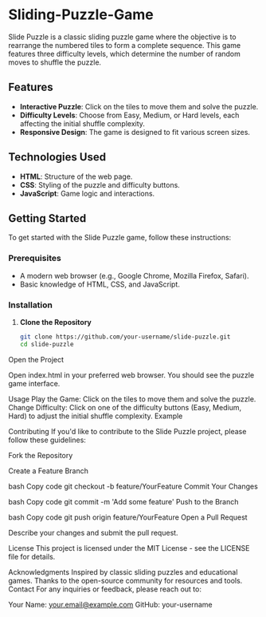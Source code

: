 # Sliding-Puzzle-Game
Slide Puzzle is a classic sliding puzzle game where the objective is to rearrange the numbered tiles to form a complete sequence. This game features three difficulty levels, which determine the number of random moves to shuffle the puzzle. 

## Features

- **Interactive Puzzle**: Click on the tiles to move them and solve the puzzle.
- **Difficulty Levels**: Choose from Easy, Medium, or Hard levels, each affecting the initial shuffle complexity.
- **Responsive Design**: The game is designed to fit various screen sizes.

## Technologies Used

- **HTML**: Structure of the web page.
- **CSS**: Styling of the puzzle and difficulty buttons.
- **JavaScript**: Game logic and interactions.

## Getting Started

To get started with the Slide Puzzle game, follow these instructions:

### Prerequisites

- A modern web browser (e.g., Google Chrome, Mozilla Firefox, Safari).
- Basic knowledge of HTML, CSS, and JavaScript.

### Installation

1. **Clone the Repository**

   ```bash
   git clone https://github.com/your-username/slide-puzzle.git
   cd slide-puzzle
Open the Project

Open index.html in your preferred web browser. You should see the puzzle game interface.

Usage
Play the Game: Click on the tiles to move them and solve the puzzle.
Change Difficulty: Click on one of the difficulty buttons (Easy, Medium, Hard) to adjust the initial shuffle complexity.
Example
 <!-- Replace with an actual screenshot if available -->

Contributing
If you'd like to contribute to the Slide Puzzle project, please follow these guidelines:

Fork the Repository

Create a Feature Branch

bash
Copy code
git checkout -b feature/YourFeature
Commit Your Changes

bash
Copy code
git commit -m 'Add some feature'
Push to the Branch

bash
Copy code
git push origin feature/YourFeature
Open a Pull Request

Describe your changes and submit the pull request.

License
This project is licensed under the MIT License - see the LICENSE file for details.

Acknowledgments
Inspired by classic sliding puzzles and educational games.
Thanks to the open-source community for resources and tools.
Contact
For any inquiries or feedback, please reach out to:

Your Name: your.email@example.com
GitHub: your-username